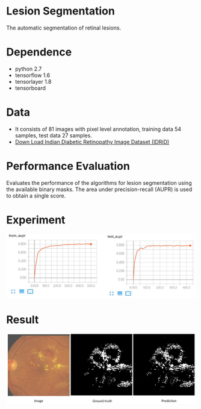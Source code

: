 # Lesion Segmentation
The automatic segmentation of retinal lesions.

# Dependence
* python 2.7 
* tensorflow 1.6
* tensorlayer 1.8
* tensorboard

# Data
* It consists of 81 images with pixel level annotation, training data 54 samples, test data 27 samples.
* [Down Load Indian Diabetic Retinopathy Image Dataset (IDRiD)](https://ieee-dataport.org/open-access/indian-diabetic-retinopathy-image-dataset-idrid)

# Performance Evaluation
Evaluates the performance of the algorithms for lesion segmentation using the available binary masks. The area under precision-recall (AUPR) is used to obtain a single score.

# Experiment
<img src="img/2.jpg" width="580">

# Result
<img src="img/1.jpg" width="700">

